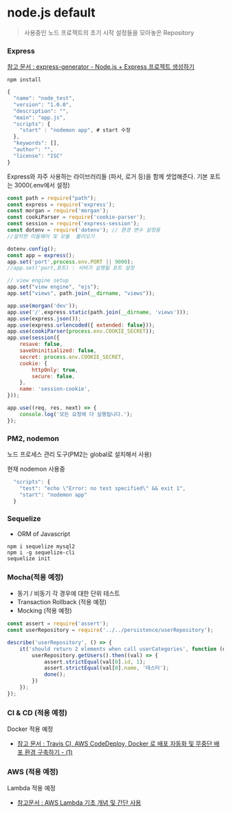 # node.js default

> 사용중인 노드 프로젝트의 초기 시작 설정들을 모아놓은 Repository

### Express

[참고 문서 : express-generator - Node.js + Express 프로젝트 생성하기](https://jistol.github.io/nodejs/2017/09/07/express-generator/)

```
npm install
```


```javascript
{
  "name": "node_test",
  "version": "1.0.0",
  "description": "",
  "main": "app.js",                                                                                    
  "scripts": {
    "start" : "nodemon app", # start 수정
  },
  "keywords": [],
  "author": "",
  "license": "ISC"
}
```

Express와 자주 사용하는 라이브러리들 (파서, 로거 등)을 함께 셋업해준다.
기본 포트는 3000(.env에서 설정)
 
```javascript
const path = require("path");
const express = require('express');
const morgan = require('morgan');
const cookiParser = require('cookie-parser');
const session = require('express-session');
const dotenv = require('dotenv'); // 환경 변수 설정용
//설치한 미들웨어 및 모듈  불러오기

dotenv.config();
const app = express();
app.set('port',process.env.PORT || 9000);
//app.set('port,포트) : 서버가 실행될 포트 설정

// view engine setup
app.set("view engine", "ejs");
app.set("views", path.join(__dirname, "views"));

app.use(morgan('dev'));
app.use('/',express.static(path.join(__dirname, 'views')));
app.use(express.json());
app.use(express.urlencoded({ extended: false}));
app.use(cookiParser(process.env.COOKIE_SECRET));
app.use(session({
    resave: false,
    saveUninitialized: false,
    secret: process.env.COOKIE_SECRET,
    cookie: {
        httpOnly: true,
        secure: false,
    },
    name: 'session-cookie',
}));

app.use((req, res, next) => {
    console.log('모든 요청에 다 실행됩니다.');
});

```


### PM2, nodemon
노드 프로세스 관리 도구(PM2는 global로 설치해서 사용)

현재 nodemon 사용중

```javascript
  "scripts": {
    "test": "echo \"Error: no test specified\" && exit 1",
    "start": "nodemon app"
  }

```

### Sequelize

- ORM of Javascript

```
npm i sequelize mysql2
npm i -g sequelize-cli
sequelize init
```

### Mocha(적용 예정)

- 동기 / 비동기 각 경우에 대한 단위 테스트
- Transaction Rollback (적용 예정)
- Mocking (적용 예정)

```javascript
const assert = require('assert');
const userRepository = require('../../persistence/userRepository');

describe('userRepository', () => {
    it('should return 2 elements when call userCategories', function (done) {
        userRepository.getUsers().then((val) => {
            assert.strictEqual(val[0].id, 1);
            assert.strictEqual(val[0].name, '테스터');
            done();
        })
    });
});
```

### CI & CD (적용 예정)

Docker 적용 예정

- [참고 문서 : Travis CI, AWS CodeDeploy, Docker 로 배포 자동화 및 무중단 배포 환경 구축하기 - (1)](https://velog.io/@jeff0720/Travis-CI-AWS-CodeDeploy-Docker-%EB%A1%9C-%EB%B0%B0%ED%8F%AC-%EC%9E%90%EB%8F%99%ED%99%94-%EB%B0%8F-%EB%AC%B4%EC%A4%91%EB%8B%A8-%EB%B0%B0%ED%8F%AC-%ED%99%98%EA%B2%BD-%EA%B5%AC%EC%B6%95%ED%95%98%EA%B8%B0)


### AWS (적용 예정)

Lambda 적용 예정

- [참고문서 : AWS Lambda 기초 개념 및 간단 사용](https://cumulus.tistory.com/11)

